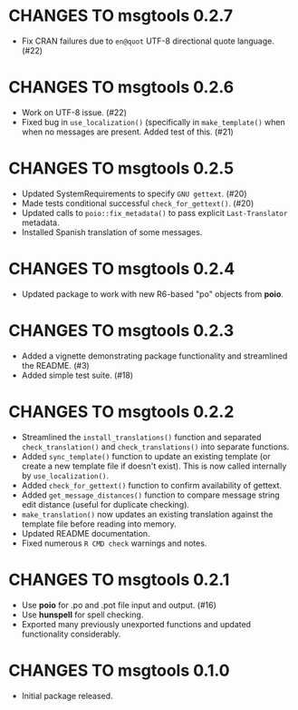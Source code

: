 # CHANGES TO msgtools 0.2.7

* Fix CRAN failures due to `en@quot` UTF-8 directional quote language. (#22)

# CHANGES TO msgtools 0.2.6

* Work on UTF-8 issue. (#22)
* Fixed bug in `use_localization()` (specifically in `make_template()` when when no messages are present. Added test of this. (#21)

# CHANGES TO msgtools 0.2.5

* Updated SystemRequirements to specify `GNU gettext`. (#20)
* Made tests conditional successful `check_for_gettext()`. (#20)
* Updated calls to `poio::fix_metadata()` to pass explicit `Last-Translator` metadata.
* Installed Spanish translation of some messages.

# CHANGES TO msgtools 0.2.4

* Updated package to work with new R6-based "po" objects from **poio**.

# CHANGES TO msgtools 0.2.3

* Added a vignette demonstrating package functionality and streamlined the README. (#3)
* Added simple test suite. (#18)

# CHANGES TO msgtools 0.2.2

* Streamlined the `install_translations()` function and separated `check_translation()` and `check_translations()` into separate functions.
* Added `sync_template()` function to update an existing template (or create a new template file if doesn't exist). This is now called internally by `use_localization()`.
* Added `check_for_gettext()` function to confirm availability of gettext.
* Added `get_message_distances()` function to compare message string edit distance (useful for duplicate checking).
* `make_translation()` now updates an existing translation against the template file before reading into memory.
* Updated README documentation.
* Fixed numerous `R CMD check` warnings and notes.

# CHANGES TO msgtools 0.2.1

* Use **poio** for .po and .pot file input and output. (#16)
* Use **hunspell** for spell checking.
* Exported many previously unexported functions and updated functionality considerably.

# CHANGES TO msgtools 0.1.0

* Initial package released.
